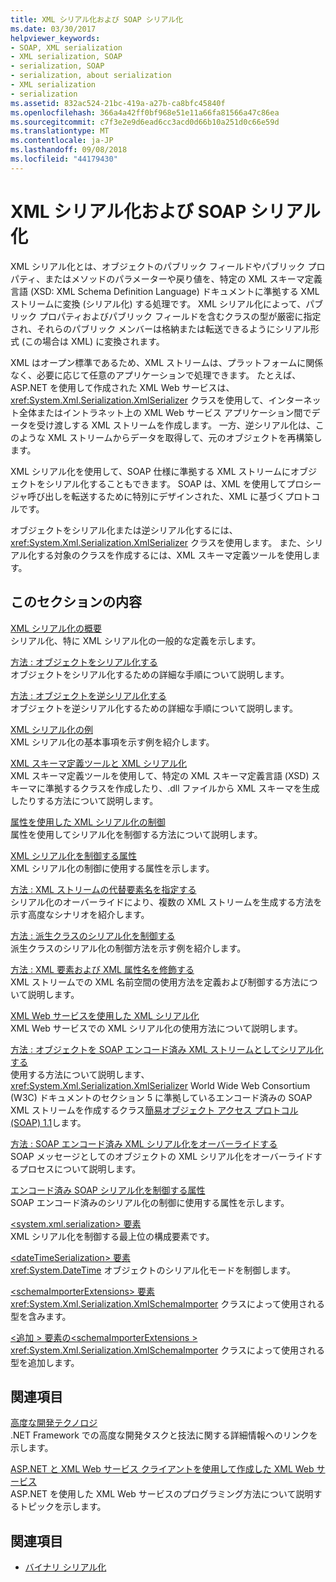 ```yaml
---
title: XML シリアル化および SOAP シリアル化
ms.date: 03/30/2017
helpviewer_keywords:
- SOAP, XML serialization
- XML serialization, SOAP
- serialization, SOAP
- serialization, about serialization
- XML serialization
- serialization
ms.assetid: 832ac524-21bc-419a-a27b-ca8bfc45840f
ms.openlocfilehash: 366a4a42ff0bf968e51e11a66fa81566a47c86ea
ms.sourcegitcommit: c7f3e2e9d6ead6cc3acd0d66b10a251d0c66e59d
ms.translationtype: MT
ms.contentlocale: ja-JP
ms.lasthandoff: 09/08/2018
ms.locfileid: "44179430"
---
```

# <a name="xml-and-soap-serialization"></a>XML シリアル化および SOAP シリアル化

XML シリアル化とは、オブジェクトのパブリック フィールドやパブリック プロパティ、またはメソッドのパラメーターや戻り値を、特定の XML スキーマ定義言語 (XSD: XML Schema Definition Language) ドキュメントに準拠する XML ストリームに変換 (シリアル化) する処理です。 XML シリアル化によって、パブリック プロパティおよびパブリック フィールドを含むクラスの型が厳密に指定され、それらのパブリック メンバーは格納または転送できるようにシリアル形式 (この場合は XML) に変換されます。

XML はオープン標準であるため、XML ストリームは、プラットフォームに関係なく、必要に応じて任意のアプリケーションで処理できます。 たとえば、ASP.NET を使用して作成された XML Web サービスは、<xref:System.Xml.Serialization.XmlSerializer> クラスを使用して、インターネット全体またはイントラネット上の XML Web サービス アプリケーション間でデータを受け渡しする XML ストリームを作成します。 一方、逆シリアル化は、このような XML ストリームからデータを取得して、元のオブジェクトを再構築します。

XML シリアル化を使用して、SOAP 仕様に準拠する XML ストリームにオブジェクトをシリアル化することもできます。 SOAP は、XML を使用してプロシージャ呼び出しを転送するために特別にデザインされた、XML に基づくプロトコルです。

オブジェクトをシリアル化または逆シリアル化するには、<xref:System.Xml.Serialization.XmlSerializer> クラスを使用します。 また、シリアル化する対象のクラスを作成するには、XML スキーマ定義ツールを使用します。

## <a name="in-this-section"></a>このセクションの内容

[XML シリアル化の概要](introducing-xml-serialization.md)  
シリアル化、特に XML シリアル化の一般的な定義を示します。

[方法 : オブジェクトをシリアル化する](how-to-serialize-an-object.md)  
オブジェクトをシリアル化するための詳細な手順について説明します。

[方法 : オブジェクトを逆シリアル化する](how-to-deserialize-an-object.md)  
オブジェクトを逆シリアル化するための詳細な手順について説明します。

[XML シリアル化の例](examples-of-xml-serialization.md)  
XML シリアル化の基本事項を示す例を紹介します。

[XML スキーマ定義ツールと XML シリアル化](the-xml-schema-definition-tool-and-xml-serialization.md)  
XML スキーマ定義ツールを使用して、特定の XML スキーマ定義言語 (XSD) スキーマに準拠するクラスを作成したり、.dll ファイルから XML スキーマを生成したりする方法について説明します。

[属性を使用した XML シリアル化の制御](controlling-xml-serialization-using-attributes.md)  
属性を使用してシリアル化を制御する方法について説明します。

[XML シリアル化を制御する属性](attributes-that-control-xml-serialization.md)  
XML シリアル化の制御に使用する属性を示します。

[方法 : XML ストリームの代替要素名を指定する](how-to-specify-an-alternate-element-name-for-an-xml-stream.md)  
シリアル化のオーバーライドにより、複数の XML ストリームを生成する方法を示す高度なシナリオを紹介します。

[方法 : 派生クラスのシリアル化を制御する](how-to-control-serialization-of-derived-classes.md)  
派生クラスのシリアル化の制御方法を示す例を紹介します。

[方法 : XML 要素および XML 属性名を修飾する](how-to-qualify-xml-element-and-xml-attribute-names.md)  
XML ストリームでの XML 名前空間の使用方法を定義および制御する方法について説明します。

[XML Web サービスを使用した XML シリアル化](xml-serialization-with-xml-web-services.md)  
XML Web サービスでの XML シリアル化の使用方法について説明します。

[方法 : オブジェクトを SOAP エンコード済み XML ストリームとしてシリアル化する](how-to-serialize-an-object-as-a-soap-encoded-xml-stream.md)  
使用する方法について説明します、 <xref:System.Xml.Serialization.XmlSerializer> World Wide Web Consortium (W3C) ドキュメントのセクション 5 に準拠しているエンコード済みの SOAP XML ストリームを作成するクラス[簡易オブジェクト アクセス プロトコル (SOAP) 1.1](https://www.w3.org/TR/2000/NOTE-SOAP-20000508/)します。

[方法 : SOAP エンコード済み XML シリアル化をオーバーライドする](how-to-override-encoded-soap-xml-serialization.md)  
SOAP メッセージとしてのオブジェクトの XML シリアル化をオーバーライドするプロセスについて説明します。

[エンコード済み SOAP シリアル化を制御する属性](attributes-that-control-encoded-soap-serialization.md)  
SOAP エンコード済みのシリアル化の制御に使用する属性を示します。

[\<system.xml.serialization> 要素](system-xml-serialization-element.md)  
XML シリアル化を制御する最上位の構成要素です。

[\<dateTimeSerialization> 要素](datetimeserialization-element.md)  
<xref:System.DateTime> オブジェクトのシリアル化モードを制御します。

[\<schemaImporterExtensions> 要素](schemaimporterextensions-element.md)  
<xref:System.Xml.Serialization.XmlSchemaImporter> クラスによって使用される型を含みます。

[\<追加 > 要素の\<schemaImporterExtensions >](add-element-for-schemaimporterextensions.md)  
<xref:System.Xml.Serialization.XmlSchemaImporter> クラスによって使用される型を追加します。

## <a name="related-sections"></a>関連項目

[高度な開発テクノロジ](https://msdn.microsoft.com/library/c4a7e341-f0c6-4df4-a74f-223387ac6e4e)  
.NET Framework での高度な開発タスクと技法に関する詳細情報へのリンクを示します。

[ASP.NET と XML Web サービス クライアントを使用して作成した XML Web サービス](https://msdn.microsoft.com/library/1e64af78-d705-4384-b08d-591a45f4379c)  
ASP.NET を使用した XML Web サービスのプログラミング方法について説明するトピックを示します。

## <a name="see-also"></a>関連項目

- [バイナリ シリアル化](binary-serialization.md)
